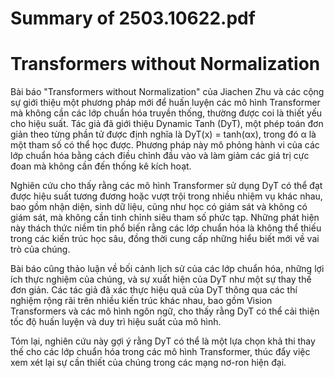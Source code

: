 # Summary of 2503.10622.pdf

# Transformers without Normalization

Bài báo "Transformers without Normalization" của Jiachen Zhu và các cộng sự giới thiệu một phương pháp mới để huấn luyện các mô hình Transformer mà không cần các lớp chuẩn hóa truyền thống, thường được coi là thiết yếu cho hiệu suất. Tác giả đã giới thiệu Dynamic Tanh (DyT), một phép toán đơn giản theo từng phần tử được định nghĩa là DyT(x) = tanh(αx), trong đó α là một tham số có thể học được. Phương pháp này mô phỏng hành vi của các lớp chuẩn hóa bằng cách điều chỉnh đầu vào và làm giảm các giá trị cực đoan mà không cần đến thống kê kích hoạt.

Nghiên cứu cho thấy rằng các mô hình Transformer sử dụng DyT có thể đạt được hiệu suất tương đương hoặc vượt trội trong nhiều nhiệm vụ khác nhau, bao gồm nhận diện, sinh dữ liệu, cũng như học có giám sát và không có giám sát, mà không cần tinh chỉnh siêu tham số phức tạp. Những phát hiện này thách thức niềm tin phổ biến rằng các lớp chuẩn hóa là không thể thiếu trong các kiến trúc học sâu, đồng thời cung cấp những hiểu biết mới về vai trò của chúng.

Bài báo cũng thảo luận về bối cảnh lịch sử của các lớp chuẩn hóa, những lợi ích thực nghiệm của chúng, và sự xuất hiện của DyT như một sự thay thế đơn giản. Các tác giả đã xác thực hiệu quả của DyT thông qua các thí nghiệm rộng rãi trên nhiều kiến trúc khác nhau, bao gồm Vision Transformers và các mô hình ngôn ngữ, cho thấy rằng DyT có thể cải thiện tốc độ huấn luyện và duy trì hiệu suất của mô hình.

Tóm lại, nghiên cứu này gợi ý rằng DyT có thể là một lựa chọn khả thi thay thế cho các lớp chuẩn hóa trong các mô hình Transformer, thúc đẩy việc xem xét lại sự cần thiết của chúng trong các mạng nơ-ron hiện đại.
